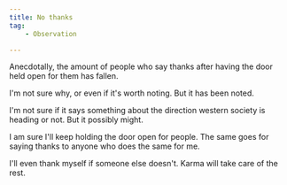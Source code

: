 ```yaml
---
title: No thanks
tag: 
    - Observation

---
```


Anecdotally, the amount of people who say thanks after having the door held open for them has fallen.

I'm not sure why, or even if it's worth noting. But it has been noted.

I'm not sure if it says something about the direction western society is heading or not. But it possibly might.

I am sure I'll keep holding the door open for people. The same goes for saying thanks to anyone who does the same for me. 

I'll even thank myself if someone else doesn't. Karma will take care of the rest.
